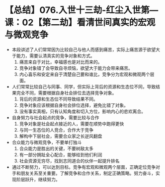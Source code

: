 # 【总结】076.入世十三劫-红尘入世第—课：02【第二劫】看清世间真实的宏观与微观竞争

-   本段讲述了人们常常因为比较自己与他人而感到痛苦，实际上痛苦源于欲望大于能力，需要认清真实的竞争对象和方式。
    1.  痛苦来自于对比，幸福感也是对比而来的。
    2.  竞争对象错了会导致自寻烦恼，欲望大于能力会带来痛苦。
    3.  内心喜乐和安定来自于清楚自己要和谁比，竞争分为宏观和微观两个层面。
-   人们常常比较自己与同事、同学，但实际上背后的资源和生态位不同，导致结果完全不同，需要根据自身社会排位去选择竞争对象。
    1.  背后的资源和生态位不同导致结果不同。
    2.  竞争对象应该根据自身社会排位选择，避免比错了对象。
    3.  没有事实真相，只有认知角度和切入方位，影响内心的悲欢离合。
-   自身努力与社会起点的竞争，需要比较与合作
    1.  竞争对象是社会起点接近的人，需要在顺势中跑得更快
    2.  与同一生态位的人竞合，合作大于竞争
    3.  解构中下层社会，需要合众家之长逆风翻盘
-   合众能力与微观竞争，不要单打独斗
    1.  合众能力是胜出的关键，不要树敌太多
    2.  有一部分拥趾全心配合，能够给到他们利润
    3.  社会资源无穷尽，找到志同道合的伙伴一起提升排名
-   通过不断努力，可以达到目标。竞争有宏观和微观两个层面，正确定位竞争对手和朋友关系至关重要。了解竞争和合作关系，制定正确策略。努力奋斗，实现阶层跃升，继续努力。